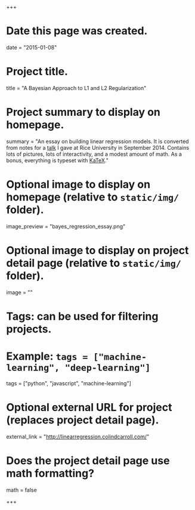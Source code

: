 +++
# Date this page was created.
date = "2015-01-08"

# Project title.
title = "A Bayesian Approach to L1 and L2 Regularization"

# Project summary to display on homepage.
summary = "An essay on building linear regression models. It is converted from notes for a [talk](http://bayesianregtalk.colindcarroll.com/) I gave at Rice University in September 2014. Contains lots of pictures, lots of interactivity, and a modest amount of math. As a bonus, everything is typeset with [KaTeX](https://khan.github.io/KaTeX/)."

# Optional image to display on homepage (relative to `static/img/` folder).
image_preview = "bayes_regression_essay.png"

# Optional image to display on project detail page (relative to `static/img/` folder).
image = ""

# Tags: can be used for filtering projects.
# Example: `tags = ["machine-learning", "deep-learning"]`
tags = ["python", "javascript", "machine-learning"]

# Optional external URL for project (replaces project detail page).
external_link = "http://linearregression.colindcarroll.com/"

# Does the project detail page use math formatting?
math = false

+++
